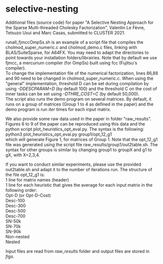 # selective-nesting
Additional files (source code) for paper "A Selective Nesting Approach for the Sparse Multi-threaded Cholesky Factorization", Valentin Le Fèvre, Tetsuzo Usui and Marc Casas, submitted to CLUSTER 2021.

runall_fjmccOmpSs.sh is an example of a script file that compiles the cholmod_super_numeric.c and cholmod_demo.c files, linking with BLAS/SuiteSparse, for A64FX. You may need to adapt the directories to point towards your installation folders/librairies. Note that by default we use fjmcc, a mercurium compiler (for OmpSs) built using fcc (Fujitsu's compiler).  
To change the implementation file of the numerical factorization, lines 86,88 and 90 need to be changed in cholmod_super_numeric.c. When using the "general" implementation, threshold D can be set during compilation by using *-DDESCPARAM=D* (by default 100) and the threshold C on the cost of inner tasks can be set using *-DTHRE_COST=C* (by default 50,000).  
The script also runs the demo program on several matrices. By default, it runs on a group of matrices (Group 1 to 4 as defined in the paper) and the demo program is run *iter* times for each input matrix.

We also provide some raw data used in the paper in folder "raw_results". Figures 6 to 9 of the paper can be reproduced using this data and the python script plot_heuristics_opt_eval.py. The syntax is the following:  
python3 plot_heuristics_opt_eval.py group1/opt_12_g1  
which will generate Figure 1, for matrices of Group 1. Note that the opt_12_g1 file was generated using the script file raw_results/group1/out2table.sh.
The syntax for other groups is similar by changing group1 to groupX and g1 to gX, with X=2,3,4.

If you want to conduct similar experiments, please use the provided out2table.sh and adapt it to the number of iterations run. The structure of the file opt_12_g1 is:  
1 line for matrix names (header)  
1 line for each heuristic that gives the average for each input matrix in the following order:  
Opt-D (or Opt-D-Cost)  
Desc-100  
Desc-300  
Desc-500  
Desc-700  
SN-50k  
SN-70k  
SN-90k  
Non-nested  
Nested  

Input files are read from _raw_results_ folder and output files are stored in _figs_.
